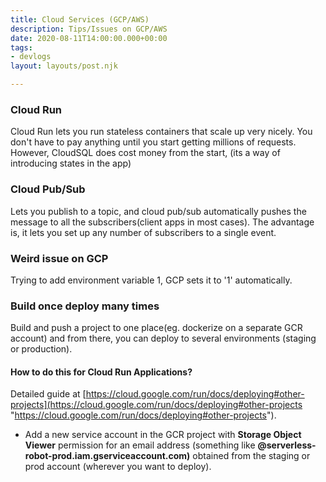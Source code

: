 ```yaml
---
title: Cloud Services (GCP/AWS)
description: Tips/Issues on GCP/AWS
date: 2020-08-11T14:00:00.000+00:00
tags:
- devlogs
layout: layouts/post.njk

---
```

### Cloud Run

Cloud Run lets you run stateless containers that scale up very nicely. You don't have to pay anything until you start getting millions of requests. However, CloudSQL does cost money from the start, (its a way of introducing states in the app)

### Cloud Pub/Sub

Lets you publish to a topic, and cloud pub/sub automatically pushes the message to all the subscribers(client apps in most cases). The advantage is, it lets you set up any number of subscribers to a single event.

### Weird issue on GCP

Trying to add environment variable 1, GCP sets it to '1' automatically.

### Build once deploy many times

Build and push a project to one place(eg. dockerize on a separate GCR account) and from there, you can deploy to several environments (staging or production).

#### How to do this for Cloud Run Applications?

Detailed guide at [https://cloud.google.com/run/docs/deploying#other-projects](https://cloud.google.com/run/docs/deploying#other-projects "https://cloud.google.com/run/docs/deploying#other-projects").

* Add a new service account in the GCR project with **Storage Object Viewer** permission for an email address (something like **@serverless-robot-prod.iam.gserviceaccount.com)** obtained from the staging or prod account (wherever you want to deploy).